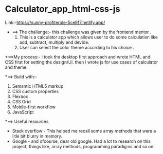 # Calculator_app_html-css-js
Link:-https://sunny-profiterole-5ce9f7.netlify.app/

* ==> The challenge:- this challenge was given by the frontend mentor .
     1. This is a calculator app which allows user to do some calculation like add, subtract, multiply and devide.
     2. User can select the color theme according to his choice .

*==>My process:- I took the desktop first approach and wrote HTML and CSS first for setting the design/UI. then I wrote js for use cases of calculator and theme.

*==> Build with:- 
   1. Semantic HTML5 markup
   2. CSS custom properties
   3. Flexbox
   4. CSS Grid
   5. Mobile-first workflow
   6. JavaScript 

*==> Useful resources
   * Stack overflow - This helped me recall some array methods that were a litle bit blurry in memory.
   * Google - and ofcourse, dear old google. Had a lot to research on this project, things like, array methods, programming paradigms and so on.
